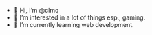 - 👋 Hi, I’m @clmq
- 👀 I’m interested in a lot of things esp., gaming.
- 🌱 I’m currently learning web development.

<!---
clmq/clmq is a ✨ special ✨ repository because its `README.md` (this file) appears on your GitHub profile.
You can click the Preview link to take a look at your changes.
--->
